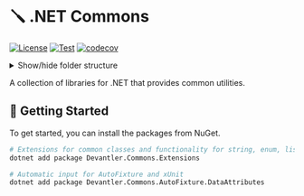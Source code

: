 # 🪛 .NET Commons

[![License](https://img.shields.io/badge/License-Apache_2.0-blue.svg)](https://opensource.org/licenses/Apache-2.0)
[![Test](https://github.com/devantler/dotnet-commons/actions/workflows/test.yaml/badge.svg)](https://github.com/devantler/dotnet-commons/actions/workflows/test.yaml)
[![codecov](https://codecov.io/gh/devantler/dotnet-commons/graph/badge.svg?token=RhQPb4fE7z)](https://codecov.io/gh/devantler/dotnet-commons)

<details>
  <summary>Show/hide folder structure</summary>

<!-- readme-tree start -->
```
.
├── .github
│   └── workflows
├── .vscode
├── src
│   ├── Devantler.Commons.AutoFixture.DataAttributes
│   └── Devantler.Commons.Extensions
│       └── StringExtensions
└── tests
    ├── Devantler.Commons.AutoFixture.DataAttributes.Tests.Unit
    └── Devantler.Commons.Extensions.Tests
        ├── EnumExtensionsTests
        ├── ListExtensionsTests
        ├── Setup
        │   ├── AutoDataAttributes
        │   └── SpecimenBuilders
        └── StringExtensions
            ├── CasingStringExtensionsTests
            ├── FormattingStringExtensionsTests
            ├── GeneralStringExtensionsTests
            └── GrammarStringExtensionsTests

21 directories
```
<!-- readme-tree end -->

</details>

A collection of libraries for .NET that provides common utilities.

## 🚀 Getting Started

To get started, you can install the packages from NuGet.

```bash
# Extensions for common classes and functionality for string, enum, list, etc.
dotnet add package Devantler.Commons.Extensions

# Automatic input for AutoFixture and xUnit
dotnet add package Devantler.Commons.AutoFixture.DataAttributes
```
